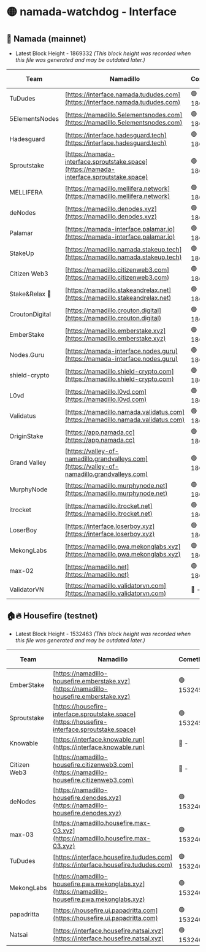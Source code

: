 # 🟡 namada-watchdog - Interface

## 🚀 Namada (mainnet)
- Latest Block Height - 1869332 *(This block height was recorded when this file was generated and may be outdated later.)*

| Team | Namadillo | CometBFT | Indexer | MASP Indexer |
|-|-|-|-|-|
| TuDudes | [https://interface.namada.tududes.com](https://interface.namada.tududes.com) | 🟢 1869310 | 🟢 1869310 | 🟢 1869310 |
| 5ElementsNodes | [https://namadillo.5elementsnodes.com](https://namadillo.5elementsnodes.com) | 🟢 1869313 | 🟢 1869313 | 🟢 1869313 |
| Hadesguard | [https://interface.hadesguard.tech](https://interface.hadesguard.tech) | 🟢 1869314 | 🟢 1869314 | 🟢 1869314 |
| Sproutstake | [https://namada-interface.sproutstake.space](https://namada-interface.sproutstake.space) | 🟢 1869315 | 🟢 1869315 | 🟢 1869315 |
| MELLIFERA | [https://namadillo.mellifera.network](https://namadillo.mellifera.network) | 🟢 1869316 | 🟢 1869316 | 🟢 1869316 |
| deNodes | [https://namadillo.denodes.xyz](https://namadillo.denodes.xyz) | 🟢 1869317 | 🟢 1869317 | 🟢 1869317 |
| Palamar | [https://namada-interface.palamar.io](https://namada-interface.palamar.io) | 🟢 1869317 | 🟢 1869317 | 🔴 579718 |
| StakeUp | [https://namadillo.namada.stakeup.tech](https://namadillo.namada.stakeup.tech) | 🟢 1869318 | 🟢 1869318 | 🟢 1869318 |
| Citizen Web3 | [https://namadillo.citizenweb3.com](https://namadillo.citizenweb3.com) | 🟢 1869319 | 🔴 - | 🔴 - |
| Stake&Relax 🦥 | [https://namadillo.stakeandrelax.net](https://namadillo.stakeandrelax.net) | 🟢 1869323 | 🟢 1869323 | 🟢 1869323 |
| CroutonDigital | [https://namadillo.crouton.digital](https://namadillo.crouton.digital) | 🟢 1869324 | 🔴 - | 🟢 1869324 |
| EmberStake | [https://namadillo.emberstake.xyz](https://namadillo.emberstake.xyz) | 🟢 1869325 | 🟢 1869325 | 🟢 1869325 |
| Nodes.Guru | [https://namada-interface.nodes.guru](https://namada-interface.nodes.guru) | 🟢 1869326 | 🟢 1869326 | 🟢 1869326 |
| shield-crypto | [https://namadillo.shield-crypto.com](https://namadillo.shield-crypto.com) | 🟢 1869326 | 🟢 1869326 | 🟢 1869326 |
| L0vd | [https://namadillo.l0vd.com](https://namadillo.l0vd.com) | 🟢 1869327 | 🟢 1869327 | 🟢 1869327 |
| Validatus | [https://namadillo.namada.validatus.com](https://namadillo.namada.validatus.com) | 🟢 1869328 | 🟢 1869328 | 🔴 - |
| OriginStake | [https://app.namada.cc](https://app.namada.cc) | 🟢 1869330 | 🟢 1869330 | 🟢 1869329 |
| Grand Valley | [https://valley-of-namadillo.grandvalleys.com](https://valley-of-namadillo.grandvalleys.com) | 🟢 1869330 | 🟢 1869330 | 🔴 1085150 |
| MurphyNode | [https://namadillo.murphynode.net](https://namadillo.murphynode.net) | 🟢 1869330 | 🟢 1869330 | 🔴 - |
| itrocket | [https://namadillo.itrocket.net](https://namadillo.itrocket.net) | 🟢 1869331 | 🟢 1869331 | 🟢 1869331 |
| LoserBoy | [https://interface.loserboy.xyz](https://interface.loserboy.xyz) | 🟢 1869331 | 🟢 1869331 | 🟢 1869331 |
| MekongLabs | [https://namadillo.pwa.mekonglabs.xyz](https://namadillo.pwa.mekonglabs.xyz) | 🟢 1869332 | 🟢 1869332 | 🟢 1869332 |
| max-02 | [https://namadillo.net](https://namadillo.net) | 🟢 1869332 | 🟢 1869332 | 🟢 1869332 |
| ValidatorVN | [https://namadillo.validatorvn.com](https://namadillo.validatorvn.com) | 🔴 - | 🔴 - | 🔴 - |

## 🏠🔥 Housefire (testnet)
- Latest Block Height - 1532463 *(This block height was recorded when this file was generated and may be outdated later.)*

| Team | Namadillo | CometBFT | Indexer | MASP Indexer |
|-|-|-|-|-|
| EmberStake | [https://namadillo-housefire.emberstake.xyz](https://namadillo-housefire.emberstake.xyz) | 🟢 1532457 | 🔴 1531528 | 🟢 1532457 |
| Sproutstake | [https://housefire-interface.sproutstake.space](https://housefire-interface.sproutstake.space) | 🟢 1532457 | 🟢 1532457 | 🟢 1532457 |
| Knowable | [https://interface.knowable.run](https://interface.knowable.run) | 🔴 - | 🔴 - | 🔴 - |
| Citizen Web3 | [https://namadillo-housefire.citizenweb3.com](https://namadillo-housefire.citizenweb3.com) | 🔴 - | 🔴 - | 🔴 - |
| deNodes | [https://namadillo-housefire.denodes.xyz](https://namadillo-housefire.denodes.xyz) | 🟢 1532461 | 🟢 1532461 | 🟢 1532461 |
| max-03 | [https://namadillo.housefire.max-03.xyz](https://namadillo.housefire.max-03.xyz) | 🟢 1532462 | 🟡 1532089 | 🟢 1532462 |
| TuDudes | [https://interface.housefire.tududes.com](https://interface.housefire.tududes.com) | 🟢 1532462 | 🟢 1532462 | 🟢 1532462 |
| MekongLabs | [https://namadillo-housefire.pwa.mekonglabs.xyz](https://namadillo-housefire.pwa.mekonglabs.xyz) | 🟢 1532462 | 🔴 1531528 | 🟢 1532462 |
| papadritta | [https://housefire.ui.papadritta.com](https://housefire.ui.papadritta.com) | 🟢 1532463 | 🟢 1532463 | 🟢 1532462 |
| Natsai | [https://interface.housefire.natsai.xyz](https://interface.housefire.natsai.xyz) | 🟢 1532463 | 🟢 1532463 | 🟢 1532463 |


